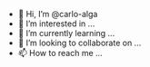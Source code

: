 - 👋 Hi, I’m @carlo-alga
- 👀 I’m interested in ...
- 🌱 I’m currently learning ...
- 💞️ I’m looking to collaborate on ...
- 📫 How to reach me ...

<!---
carlo-alga/carlo-alga is a ✨ special ✨ repository because its `README.md` (this file) appears on your GitHub profile.
You can click the Preview link to take a look at your changes.
--->
